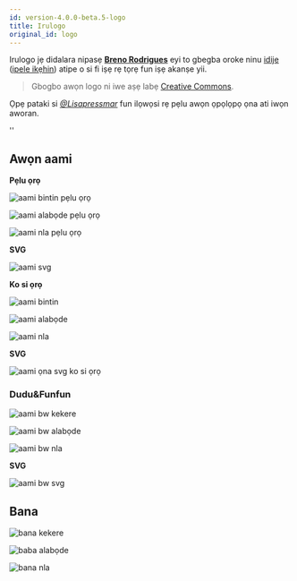 ```yaml
---
id: version-4.0.0-beta.5-logo
title: Irulogo
original_id: logo
---
```


Irulogo jẹ didalara nipasẹ **[Breno Rodrigues](https://github.com/rodriguesbreno)** eyi to gbegba oroke ninu [idije](https://github.com/verdaccio/verdaccio/issues/237) ([ipele ikẹhin](https://github.com/verdaccio/verdaccio/issues/328)) atipe o si fi iṣẹ rẹ tọrẹ fun iṣẹ akanṣe yii.

> Gbogbo awọn logo ni iwe aṣẹ labẹ [Creative Commons](https://github.com/verdaccio/verdaccio/blob/master/LICENSE-docs).

Ọpẹ pataki si *[@Lisapressmar](https://github.com/Lisapressmar)* fun ilọwọsi rẹ pẹlu awọn ọpọlọpọ ọna ati iwọn aworan.

<div id="codefund">''</div>

## Awọn aami

**Pẹlu ọrọ**

![aami bintin pẹlu ọrọ](assets/logo/symbol/png/logo-small-header-bottom.png)

![aami alabọde pẹlu ọrọ](assets/logo/symbol/png/logo-small-header-bottom@2x.png)

![aami nla pẹlu ọrọ](assets/logo/symbol/png/logo-small-header-bottom@3x.png)

**SVG**

![aami svg](assets/logo/symbol/svg/logo-small-header-bottom.svg)

**Ko si ọrọ**

![aami bintin](assets/logo/symbol/png/verdaccio-tiny.png)

![aami alabọde](assets/logo/symbol/png/verdaccio-tiny@2x.png)

![aami nla](assets/logo/symbol/png/verdaccio-tiny@3x.png)

**SVG**

![aami ọna svg ko si ọrọ](assets/logo/symbol/svg/verdaccio-tiny.svg)

### Dudu&Funfun

![aami bw kekere](assets/logo/symbol/png/verdaccio-blackwhite.png)

![aami bw alabọde](assets/logo/symbol/png/verdaccio-blackwhite@2x.png)

![aami bw nla](assets/logo/symbol/png/verdaccio-blackwhite@3x.png)

**SVG**

![aami bw svg](assets/logo/symbol/svg/verdaccio-blackwhite.svg)

## Bana

![bana kekere](assets/logo/banner/png/verdaccio-banner.png)

![baba alabọde](assets/logo/banner/png/verdaccio-banner@2x.png)

![bana nla](assets/logo/banner/png/verdaccio-banner@3x.png)